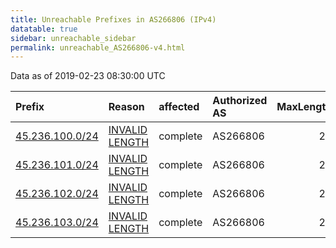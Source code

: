 ```yaml
---
title: Unreachable Prefixes in AS266806 (IPv4)
datatable: true
sidebar: unreachable_sidebar
permalink: unreachable_AS266806-v4.html
---
```


Data as of 2019-02-23 08:30:00 UTC


<div class="datatable-begin"></div>

| Prefix                                                   | Reason                                                                                                     | affected   | Authorized AS   |   MaxLength | Anchor                                         |   unreachable /24s |
|:---------------------------------------------------------|:-----------------------------------------------------------------------------------------------------------|:-----------|:----------------|------------:|:-----------------------------------------------|-------------------:|
| [45.236.100.0/24](https://stat.ripe.net/45.236.100.0/24) | [INVALID LENGTH](https://rpki-validator.ripe.net/announcement-preview?asn=AS266806&prefix=45.236.100.0/24) | complete   | AS266806        |          22 | [LACNIC](unreachable_LACNIC_RPKI_Root-v4.html) |                  1 |
| [45.236.101.0/24](https://stat.ripe.net/45.236.101.0/24) | [INVALID LENGTH](https://rpki-validator.ripe.net/announcement-preview?asn=AS266806&prefix=45.236.101.0/24) | complete   | AS266806        |          22 | [LACNIC](unreachable_LACNIC_RPKI_Root-v4.html) |                  1 |
| [45.236.102.0/24](https://stat.ripe.net/45.236.102.0/24) | [INVALID LENGTH](https://rpki-validator.ripe.net/announcement-preview?asn=AS266806&prefix=45.236.102.0/24) | complete   | AS266806        |          22 | [LACNIC](unreachable_LACNIC_RPKI_Root-v4.html) |                  1 |
| [45.236.103.0/24](https://stat.ripe.net/45.236.103.0/24) | [INVALID LENGTH](https://rpki-validator.ripe.net/announcement-preview?asn=AS266806&prefix=45.236.103.0/24) | complete   | AS266806        |          22 | [LACNIC](unreachable_LACNIC_RPKI_Root-v4.html) |                  1 |

<div class="datatable-end"></div>